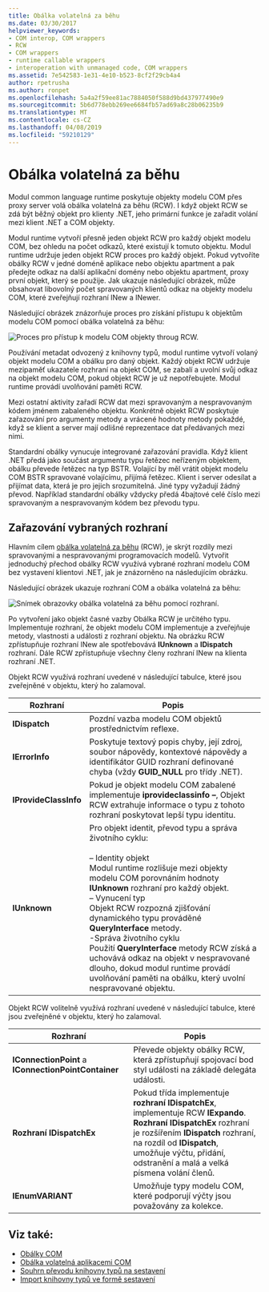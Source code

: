```yaml
---
title: Obálka volatelná za běhu
ms.date: 03/30/2017
helpviewer_keywords:
- COM interop, COM wrappers
- RCW
- COM wrappers
- runtime callable wrappers
- interoperation with unmanaged code, COM wrappers
ms.assetid: 7e542583-1e31-4e10-b523-8cf2f29cb4a4
author: rpetrusha
ms.author: ronpet
ms.openlocfilehash: 5a4a2f59ee81ac7884050f588d9bd437977490e9
ms.sourcegitcommit: 5b6d778ebb269ee6684fb57ad69a8c28b06235b9
ms.translationtype: MT
ms.contentlocale: cs-CZ
ms.lasthandoff: 04/08/2019
ms.locfileid: "59210129"
---
```

# <a name="runtime-callable-wrapper"></a>Obálka volatelná za běhu
Modul common language runtime poskytuje objekty modelu COM přes proxy server volá obálka volatelná za běhu (RCW). I když objekt RCW se zdá být běžný objekt pro klienty .NET, jeho primární funkce je zařadit volání mezi klient .NET a COM objekty.  
  
 Modul runtime vytvoří přesně jeden objekt RCW pro každý objekt modelu COM, bez ohledu na počet odkazů, které existují k tomuto objektu. Modul runtime udržuje jeden objekt RCW proces pro každý objekt.  Pokud vytvoříte obálky RCW v jedné doméně aplikace nebo objektu apartment a pak předejte odkaz na další aplikační domény nebo objektu apartment, proxy první objekt, který se použije.  Jak ukazuje následující obrázek, může obsahovat libovolný počet spravovaných klientů odkaz na objekty modelu COM, které zveřejňují rozhraní INew a INewer.  

Následující obrázek znázorňuje proces pro získání přístupu k objektům modelu COM pomocí obálka volatelná za běhu:

 ![Proces pro přístup k modelu COM objekty throug RCW.](./media/runtime-callable-wrapper/runtime-callable-wrapper.gif)  

 Používání metadat odvozený z knihovny typů, modul runtime vytvoří volaný objekt modelu COM a obálku pro daný objekt. Každý objekt RCW udržuje mezipaměť ukazatele rozhraní na objekt COM, se zabalí a uvolní svůj odkaz na objekt modelu COM, pokud objekt RCW je už nepotřebujete. Modul runtime provádí uvolňování paměti RCW.  
  
 Mezi ostatní aktivity zařadí RCW dat mezi spravovaným a nespravovaným kódem jménem zabaleného objektu. Konkrétně objekt RCW poskytuje zařazování pro argumenty metody a vrácené hodnoty metody pokaždé, když se klient a server mají odlišné reprezentace dat předávaných mezi nimi.  
  
 Standardní obálky vynucuje integrované zařazování pravidla. Když klient .NET předá jako součást argumentu typu řetězec neřízeným objektem, obálku převede řetězec na typ BSTR. Volající by měl vrátit objekt modelu COM BSTR spravované volajícímu, přijímá řetězec. Klient i server odesílat a přijímat data, která je pro jejich srozumitelná. Jiné typy vyžadují žádný převod. Například standardní obálky vždycky předá 4bajtové celé číslo mezi spravovaným a nespravovaným kódem bez převodu typu.  
  
## <a name="marshaling-selected-interfaces"></a>Zařazování vybraných rozhraní  
 Hlavním cílem [obálka volatelná za běhu](runtime-callable-wrapper.md) (RCW), je skrýt rozdíly mezi spravovanými a nespravovanými programovacích modelů. Vytvořit jednoduchý přechod obálky RCW využívá vybrané rozhraní modelu COM bez vystavení klientovi .NET, jak je znázorněno na následujícím obrázku. 

 Následující obrázek ukazuje rozhraní COM a obálka volatelná za běhu: 
  
 ![Snímek obrazovky obálka volatelná za běhu pomocí rozhraní.](./media/runtime-callable-wrapper/runtime-callable-wrapper-interfaces.gif)  
  
 Po vytvoření jako objekt časné vazby Obálka RCW je určitého typu. Implementuje rozhraní, že objekt modelu COM implementuje a zveřejňuje metody, vlastnosti a události z rozhraní objektu. Na obrázku RCW zpřístupňuje rozhraní INew ale spotřebovává **IUnknown** a **IDispatch** rozhraní. Dále RCW zpřístupňuje všechny členy rozhraní INew na klienta rozhraní .NET.  
  
 Objekt RCW využívá rozhraní uvedené v následující tabulce, které jsou zveřejněné v objektu, který ho zalamoval.  
  
|Rozhraní|Popis|  
|---------------|-----------------|  
|**IDispatch**|Pozdní vazba modelu COM objektů prostřednictvím reflexe.|  
|**IErrorInfo**|Poskytuje textový popis chyby, její zdroj, soubor nápovědy, kontextové nápovědy a identifikátor GUID rozhraní definované chyba (vždy **GUID_NULL** pro třídy .NET).|  
|**IProvideClassInfo**|Pokud je objekt modelu COM zabalené implementuje **iprovideclassinfo –**, Objekt RCW extrahuje informace o typu z tohoto rozhraní poskytovat lepší typu identitu.|  
|**IUnknown**|Pro objekt identit, převod typu a správa životního cyklu:<br /><br /> – Identity objekt<br />     Modul runtime rozlišuje mezi objekty modelu COM porovnáním hodnoty **IUnknown** rozhraní pro každý objekt.<br />– Vynucení typ<br />     Objekt RCW rozpozná zjišťování dynamického typu prováděné **QueryInterface** metody.<br />-Správa životního cyklu<br />     Použití **QueryInterface** metody RCW získá a uchovává odkaz na objekt v nespravované dlouho, dokud modul runtime provádí uvolňování paměti na obálku, který uvolní nespravované objektu.|  
  
 Objekt RCW volitelně využívá rozhraní uvedené v následující tabulce, které jsou zveřejněné v objektu, který ho zalamoval.  
  
|Rozhraní|Popis|  
|---------------|-----------------|  
|**IConnectionPoint** a **IConnectionPointContainer**|Převede objekty obálky RCW, která zpřístupňují spojovací bod styl události na základě delegáta události.|  
|**Rozhraní IDispatchEx**|Pokud třída implementuje **rozhraní IDispatchEx**, implementuje RCW **IExpando**. **Rozhraní IDispatchEx** rozhraní je rozšířením **IDispatch** rozhraní, na rozdíl od **IDispatch**, umožňuje výčtu, přidání, odstranění a malá a velká písmena volání členů.|  
|**IEnumVARIANT**|Umožňuje typy modelu COM, které podporují výčty jsou považovány za kolekce.|  
  
## <a name="see-also"></a>Viz také:

- [Obálky COM](com-wrappers.md)
- [Obálka volatelná aplikacemi COM](com-callable-wrapper.md)
- [Souhrn převodu knihovny typů na sestavení](https://docs.microsoft.com/previous-versions/dotnet/netframework-4.0/k83zzh38(v=vs.100))
- [Import knihovny typů ve formě sestavení](importing-a-type-library-as-an-assembly.md)
